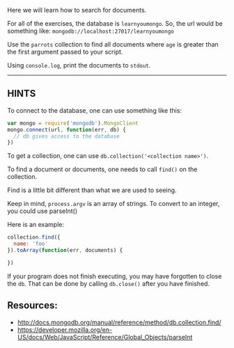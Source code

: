 Here we will learn how to search for documents.

For all of the exercises, the database is `learnyoumongo`.
So, the url would be something like: `mongodb://localhost:27017/learnyoumongo`

Use the `parrots` collection to find all documents where `age`
is greater than the first argument passed to your script.

Using `console.log`, print the documents to `stdout`.

-----------------------------------------------------------
## HINTS

To connect to the database, one can use something like this:

```js
var mongo = require('mongodb').MongoClient
mongo.connect(url, function(err, db) {
  // db gives access to the database
})
```

To get a collection, one can use `db.collection('<collection name>')`.

To find a document or documents, one needs to call `find()` on the collection.

Find is a little bit different than what we are used to seeing.

Keep in mind, `process.argv` is an array of strings. To convert to an integer, you could use parseInt()

Here is an example:

```js
collection.find({
  name: 'foo'
}).toArray(function(err, documents) {

})
```

If your program does not finish executing, you may have forgotten to
close the `db`. That can be done by calling `db.close()` after you
have finished.

## Resources:
* http://docs.mongodb.org/manual/reference/method/db.collection.find/
* https://developer.mozilla.org/en-US/docs/Web/JavaScript/Reference/Global_Objects/parseInt
